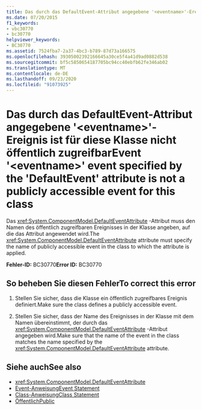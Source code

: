 ```yaml
---
title: Das durch das DefaultEvent-Attribut angegebene '<eventname>'-Ereignis ist für diese Klasse nicht öffentlich zugreifbar
ms.date: 07/20/2015
f1_keywords:
- vbc30770
- bc30770
helpviewer_keywords:
- BC30770
ms.assetid: 7524fba7-2a37-4bc3-b789-87d73a166575
ms.openlocfilehash: 39305002392166645a30ce5f4a41d9ad0882d538
ms.sourcegitcommit: bf5c5850654187705bc94cc40ebfb62fe346ab02
ms.translationtype: MT
ms.contentlocale: de-DE
ms.lasthandoff: 09/23/2020
ms.locfileid: "91073925"
---
```

# <a name="event-eventname-event-specified-by-the-defaultevent-attribute-is-not-a-publicly-accessible-event-for-this-class"></a><span data-ttu-id="83c64-102">Das durch das DefaultEvent-Attribut angegebene '\<eventname>'-Ereignis ist für diese Klasse nicht öffentlich zugreifbar</span><span class="sxs-lookup"><span data-stu-id="83c64-102">Event '\<eventname>' event specified by the 'DefaultEvent' attribute is not a publicly accessible event for this class</span></span>

<span data-ttu-id="83c64-103">Das <xref:System.ComponentModel.DefaultEventAttribute> -Attribut muss den Namen des öffentlich zugreifbaren Ereignisses in der Klasse angeben, auf die das Attribut angewendet wird.</span><span class="sxs-lookup"><span data-stu-id="83c64-103">The <xref:System.ComponentModel.DefaultEventAttribute> attribute must specify the name of publicly accessible event in the class to which the attribute is applied.</span></span>  
  
 <span data-ttu-id="83c64-104">**Fehler-ID:** BC30770</span><span class="sxs-lookup"><span data-stu-id="83c64-104">**Error ID:** BC30770</span></span>  
  
## <a name="to-correct-this-error"></a><span data-ttu-id="83c64-105">So beheben Sie diesen Fehler</span><span class="sxs-lookup"><span data-stu-id="83c64-105">To correct this error</span></span>  
  
1. <span data-ttu-id="83c64-106">Stellen Sie sicher, dass die Klasse ein öffentlich zugreifbares Ereignis definiert.</span><span class="sxs-lookup"><span data-stu-id="83c64-106">Make sure the class defines a publicly accessible event.</span></span>  
  
2. <span data-ttu-id="83c64-107">Stellen Sie sicher, dass der Name des Ereignisses in der Klasse mit dem Namen übereinstimmt, der durch das <xref:System.ComponentModel.DefaultEventAttribute> -Attribut angegeben wird.</span><span class="sxs-lookup"><span data-stu-id="83c64-107">Make sure that the name of the event in the class matches the name specified by the <xref:System.ComponentModel.DefaultEventAttribute> attribute.</span></span>  
  
## <a name="see-also"></a><span data-ttu-id="83c64-108">Siehe auch</span><span class="sxs-lookup"><span data-stu-id="83c64-108">See also</span></span>

- <xref:System.ComponentModel.DefaultEventAttribute>
- [<span data-ttu-id="83c64-109">Event-Anweisung</span><span class="sxs-lookup"><span data-stu-id="83c64-109">Event Statement</span></span>](../language-reference/statements/event-statement.md)
- [<span data-ttu-id="83c64-110">Class-Anweisung</span><span class="sxs-lookup"><span data-stu-id="83c64-110">Class Statement</span></span>](../language-reference/statements/class-statement.md)
- [<span data-ttu-id="83c64-111">Öffentlich</span><span class="sxs-lookup"><span data-stu-id="83c64-111">Public</span></span>](../language-reference/modifiers/public.md)
